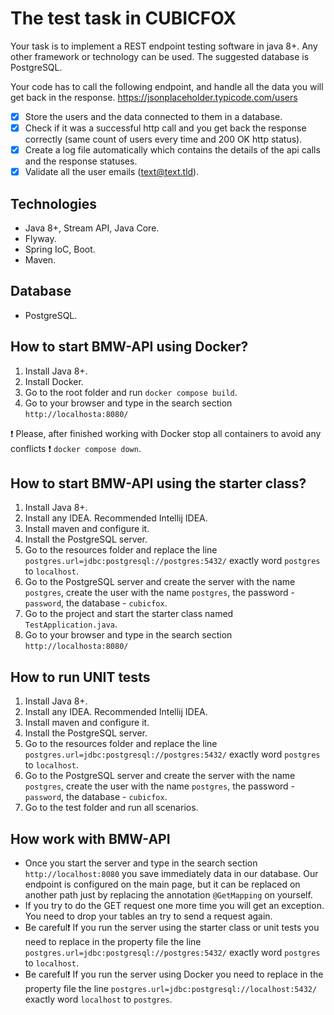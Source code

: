# The test task in CUBICFOX #

Your task is to implement a REST endpoint testing software in java 8+. Any other framework or technology can be used. The suggested database is PostgreSQL.

Your code has to call the following endpoint, and handle all the data you will get back in the response.
https://jsonplaceholder.typicode.com/users

- [x] Store the users and the data connected to them in a database.
- [x] Check if it was a successful http call and you get back the response correctly (same count of users every time and 200 OK http status).
- [x] Create a log file automatically which contains the details of the api calls and the response statuses. 
- [x] Validate all the user emails (text@text.tld).

## Technologies ##
- Java 8+, Stream API, Java Core.
- Flyway.
- Spring IoC, Boot.
- Maven.

## Database ##
- PostgreSQL.

## How to start BMW-API using Docker? ##
1. Install Java 8+.
2. Install Docker.
3. Go to the root folder and run `docker compose build`.
4. Go to your browser and type in the search section `http://localhosta:8080/`

:exclamation: Please, after finished working with Docker stop all containers to avoid any conflicts :exclamation:
`docker compose down`.

## How to start BMW-API using the starter class? ##
1. Install Java 8+.
2. Install any IDEA. Recommended Intellij IDEA.
3. Install maven and configure it.
4. Install the PostgreSQL server.
5. Go to the resources folder and replace the line `postgres.url=jdbc:postgresql://postgres:5432/` exactly word `postgres` to `localhost`.
6. Go to the PostgreSQL server and create the server with the name `postgres`, create the user with the name `postgres`, the password - `password`, the database - `cubicfox`.
7. Go to the project and start the starter class named `TestApplication.java`.
8. Go to your browser and type in the search section `http://localhosta:8080/`

## How to run UNIT tests ##
1. Install Java 8+.
2. Install any IDEA. Recommended Intellij IDEA.
3. Install maven and configure it.
4. Install the PostgreSQL server.
5. Go to the resources folder and replace the line `postgres.url=jdbc:postgresql://postgres:5432/` exactly word `postgres` to `localhost`.
6. Go to the PostgreSQL server and create the server with the name `postgres`, create the user with the name `postgres`, the password - `password`, the database - `cubicfox`.
7. Go to the test folder and run all scenarios.

## How work with BMW-API ##

- Once you start the server and type in the search section `http://localhost:8080` you save immediately data in our database. Our endpoint is configured on the main page, but it can be replaced on another path just by replacing the annotation `@GetMapping` on yourself.
- If you try to do the GET request one more time you will get an exception. You need to drop your tables an try to send a request again.
- Be careful:exclamation: If you run the server using the starter class or unit tests you need to replace in the property file the line `postgres.url=jdbc:postgresql://postgres:5432/` exactly word `postgres` to `localhost`.
- Be careful:exclamation: If you run the server using Docker you need to replace in the property file the line `postgres.url=jdbc:postgresql://localhost:5432/` exactly word `localhost` to `postgres`.
